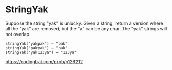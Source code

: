 # StringYak

Suppose the string "yak" is unlucky. Given a string, return a version where all the "yak" are removed, but the "a" can be any char. The "yak" strings will not overlap.
```
stringYak("yakpak") → "pak"
stringYak("pakyak") → "pak"
stringYak("yak123ya") → "123ya"
```
https://codingbat.com/prob/p126212
